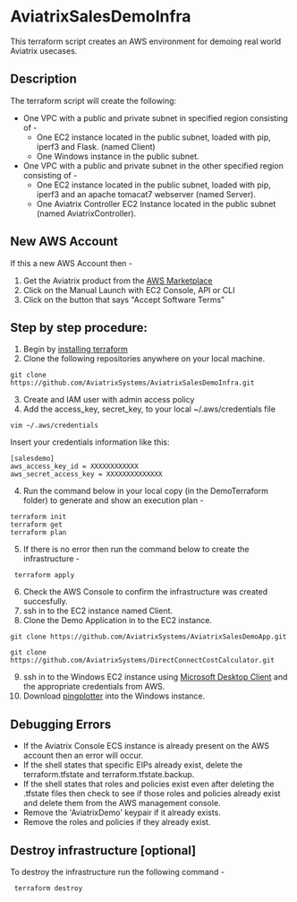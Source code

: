 # AviatrixSalesDemoInfra
This terraform script creates an AWS environment for demoing real world Aviatrix usecases.

## Description
The terraform script will create the following:

* One VPC with a public and private subnet in specified region consisting of -
  * One EC2 instance located in the public subnet, loaded with pip, iperf3 and Flask. (named Client)
  * One Windows instance in the public subnet.
* One VPC with a public and private subnet in the other specified region consisting of -
  * One EC2 instance located in the public subnet, loaded with pip, iperf3 and an apache tomacat7 webserver (named Server).
  * One Aviatrix Controller EC2 Instance located in the public subnet (named AviatrixController).

## New AWS Account
If this a new AWS Account then -
1. Get the Aviatrix product from the [AWS Marketplace](https://aws.amazon.com/marketplace/fulfillment?productId=109cd06c-210a-4fa4-839b-708683c66dc6&ref_=dtl_psb_continue&region=us-east-1)
2. Click on the Manual Launch with EC2 Console, API or CLI
3. Click on the button that says "Accept Software Terms"

## Step by step procedure:
1. Begin by [installing terraform](https://www.terraform.io/intro/getting-started/install.html)
2. Clone the following repositories anywhere on your local machine.
  ```
  git clone https://github.com/AviatrixSystems/AviatrixSalesDemoInfra.git
 ```
3. Create and IAM user with admin access policy
4. Add the access_key, secret_key, to your local ~/.aws/credentials file
```
vim ~/.aws/credentials
```
Insert your credentials information like this:
```
[salesdemo]
aws_access_key_id = XXXXXXXXXXXX
aws_secret_access_key = XXXXXXXXXXXXXX
```

4. Run the command below in your local copy (in the DemoTerraform folder) to generate and show an execution plan -
  ```
  terraform init
  terraform get
  terraform plan
  ```
 5. If there is no error then run the command below to create the infrastructure -
 ```
  terraform apply
 ```
 6. Check the AWS Console to confirm the infrastructure was created succesfully.
 7. ssh in to the EC2 instance named Client.
 8. Clone the Demo Application in to the EC2 instance.
  ```
  git clone https://github.com/AviatrixSystems/AviatrixSalesDemoApp.git
  ```
  ```
  git clone https://github.com/AviatrixSystems/DirectConnectCostCalculator.git
 ```
 9. ssh in to the Windows EC2 instance using [Microsoft Desktop Client](https://docs.microsoft.com/en-us/windows-server/remote/remote-desktop-services/clients/remote-desktop-clients) and the appropriate credentials from AWS.
 10. Download [pingplotter](https://www.pingplotter.com/) into the Windows instance.

## Debugging Errors
* If the Aviatrix Console ECS instance is already present on the AWS account then an error will occur.
* If the shell states that specific EIPs already exist, delete the terraform.tfstate and terraform.tfstate.backup.
* If the shell states that roles and policies exist even after deleting the .tfstate files then check to see if those roles and policies already exist and delete them from the AWS management console.
* Remove the 'AviatrixDemo' keypair if it already exists.
* Remove the roles and policies if they already exist.

## Destroy infrastructure [optional]

To destroy the infrastructure run the following command -
 ```
  terraform destroy
 ```
